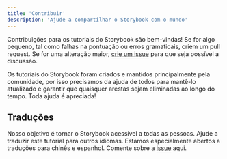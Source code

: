 ```yaml
---
title: 'Contribuir'
description: 'Ajude a compartilhar o Storybook com o mundo'
---
```


Contribuições para os tutoriais do Storybook são bem-vindas! Se for algo pequeno, tal como falhas na pontuação ou erros gramaticais, criem um pull request. Se for uma alteração maior, [crie um issue](https://github.com/chromaui/learnstorybook.com/issues)  para que seja possível a discussão.

Os tutoriais do Storybook foram criados e mantidos principalmente pela comunidade, por isso precisamos da ajuda de todos para mantê-lo atualizado e garantir que quaisquer arestas sejam eliminadas ao longo do tempo. Toda ajuda é apreciada!

## Traduções

Nosso objetivo é tornar o Storybook acessível a todas as pessoas. Ajude a traduzir este tutorial para outros idiomas. Estamos especialmente abertos a traduções para chinês e espanhol. Comente sobre a [issue](https://github.com/chromaui/learnstorybook.com/issues/3) aqui.
